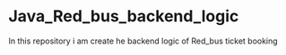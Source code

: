 # Java_Red_bus_backend_logic
In this repository i am create he backend logic of Red_bus ticket booking 
